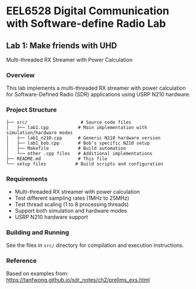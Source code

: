 # EEL6528 Digital Communication with Software-define Radio Lab

## Lab 1: Make friends with UHD
Multi-threaded RX Streamer with Power Calculation

### Overview
This lab implements a multi-threaded RX streamer with power calculation for Software-Defined Radio (SDR) applications using USRP N210 hardware.

### Project Structure
```
├── src/                    # Source code files
│   ├── lab1.cpp           # Main implementation with simulation/hardware modes
│   ├── lab1_n210.cpp      # Generic N210 hardware version
│   ├── lab1_bob.cpp       # Bob's specific N210 setup
│   ├── Makefile           # Build automation
│   └── other .cpp files   # Additional implementations
├── README.md              # This file
└── setup files           # Build scripts and configuration
```

### Requirements
- Multi-threaded RX streamer with power calculation
- Test different sampling rates (1MHz to 25MHz)
- Test thread scaling (1 to 8 processing threads)
- Support both simulation and hardware modes
- USRP N210 hardware support

### Building and Running
See the files in `src/` directory for compilation and execution instructions.

### Reference
Based on examples from: https://tanfwong.github.io/sdr_notes/ch2/prelims_exs.html
